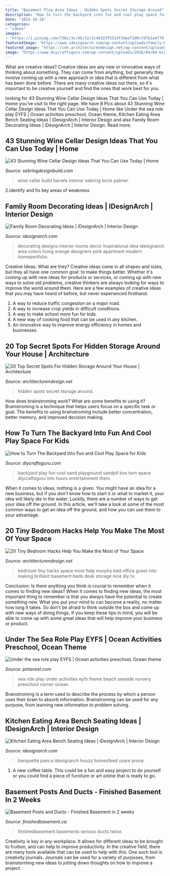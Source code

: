 ```yaml
---
title: "Basement Play Area Ideas : Hidden Spots Secret Storage Around"
description: "How to turn the backyard into fun and cool play space for kids"
date: "2022-10-28"
categories:
- "ideas"
images:
- "https://i.pinimg.com/736x/3c/46/32/3c46323f5514f3deef2d0c7d7b1a4f70--role-play-under-the-sea.jpg"
featuredImage: "https://www.idesignarch.com/wp-content/uploads/Family-Room-Decorating-Ideas_6.jpg"
featured_image: "https://cdn.architecturendesign.net/wp-content/uploads/2014/09/Top-Secret-Spots-For-Hidden-Storage-15.jpg"
image: "https://www.diycraftsguru.com/wp-content/uploads/2016/04/04-kids-backyard-playground.jpg"
---
```



What are creative ideas?
Creative ideas are any new or innovative ways of thinking about something. They can come from anything, but generally they involve coming up with a new approach or idea that is different from what has been done before. There are many creative ideas out there, so it's important to be creative yourself and find the ones that work best for you.

	

		
looking for 43 Stunning Wine Cellar Design Ideas That You Can Use Today | Home you've visit to the right page. We have 8 Pics about 43 Stunning Wine Cellar Design Ideas That You Can Use Today | Home like Under the sea role play EYFS | Ocean activities preschool, Ocean theme, Kitchen Eating Area Bench Seating Ideas | iDesignArch | Interior Design and also Family Room Decorating Ideas | iDesignArch | Interior Design. Read more:
		
    
## 43 Stunning Wine Cellar Design Ideas That You Can Use Today | Home

<img loading=lazy src="http://sebringdesignbuild.com/wp-content/uploads/2017/04/Wine-Cellar-Ideas-22_Sebring-Services.jpg" onerror="this.onerror=null;this.src='https://tse4.mm.bing.net/th?id=OIP.m782-3G88tzbZkl6S7tjBQHaLE&amp;pid=15.1';" alt="43 Stunning Wine Cellar Design Ideas That You Can Use Today | Home">

_Source: sebringdesignbuild.com_

>wine cellar build barrels interior sebring brick palmer. 

	

2.identify and fix key areas of weakness 

    
## Family Room Decorating Ideas | IDesignArch | Interior Design

<img loading=lazy src="https://www.idesignarch.com/wp-content/uploads/Family-Room-Decorating-Ideas_6.jpg" onerror="this.onerror=null;this.src='https://tse2.mm.bing.net/th?id=OIP.7ewD0jlZfjR7h9KBbulUTgHaF6&amp;pid=15.1';" alt="Family Room Decorating Ideas | iDesignArch | Interior Design">

_Source: idesignarch.com_

>decorating designs interior rooms decor inspirational idea idesignarch area colors living orange designers york apartment modern homeportfolio. 

	

Creative Ideas: What are they?
Creative ideas come in all shapes and sizes, but they all have one common goal: to make things better. Whether it's coming up with new ideas for products or services, or coming up with new ways to solve old problems, creative thinkers are always looking for ways to improve the world around them. Here are a few examples of creative ideas that you may have heard of before, but never experienced firsthand: 
1. A way to reduce traffic congestion on a major road.
2. A way to increase crop yields in difficult conditions.
3. A way to make school more fun for kids.
4. A new way of cooking food that can be used in any kitchen.
5. An innovative way to improve energy efficiency in homes and businesses.

    
## 20 Top Secret Spots For Hidden Storage Around Your House | Architecture

<img loading=lazy src="https://cdn.architecturendesign.net/wp-content/uploads/2014/09/Top-Secret-Spots-For-Hidden-Storage-15.jpg" onerror="this.onerror=null;this.src='https://tse1.mm.bing.net/th?id=OIP.15rdU2cs239y8BYAFVpGVgHaKZ&amp;pid=15.1';" alt="20 Top Secret Spots For Hidden Storage Around Your House | Architecture">

_Source: architecturendesign.net_

>hidden spots secret storage around. 

	

How does brainstroming work? What are some benefits to using it?
Brainstroming is a technique that helps users focus on a specific task or goal. The benefits to using brainstroming include better concentration, better memory, and improved decision making.

    
## How To Turn The Backyard Into Fun And Cool Play Space For Kids

<img loading=lazy src="https://www.diycraftsguru.com/wp-content/uploads/2016/04/04-kids-backyard-playground.jpg" onerror="this.onerror=null;this.src='https://tse2.mm.bing.net/th?id=OIP.7OwUYE4sBV6lZtcy5vCrqwHaJ4&amp;pid=15.1';" alt="How to Turn The Backyard Into Fun and Cool Play Space for Kids">

_Source: diycraftsguru.com_

>backyard play fun cool sand playground sandpit box turn space diycraftsguru into hours entertainment them. 

	

When it comes to ideas, nothing is a given. You might have an idea for a new business, but if you don't know how to start it or what to market it, your idea will likely die in the water. Luckily, there are a number of ways to get your idea off the ground. In this article, we'll take a look at some of the most common ways to get an idea off the ground, and how you can use them to your advantage.

    
## 20 Tiny Bedroom Hacks Help You Make The Most Of Your Space

<img loading=lazy src="http://cdn.architecturendesign.net/wp-content/uploads/2014/09/brilliant-ideas-for-tiny-bedroom-7.jpg" onerror="this.onerror=null;this.src='https://tse3.mm.bing.net/th?id=OIP.AIzMKQJ2pqMDsWZgmhpaZgHaN0&amp;pid=15.1';" alt="20 Tiny Bedroom Hacks Help You Make the Most of Your Space">

_Source: architecturendesign.net_

>bedroom tiny hacks space most help murphy bed office guest into making brilliant basement beds desk storage nice diy tv. 

	

Conclusion: Is there anything you think is crucial to remember when it comes to finding new ideas?
When it comes to finding new ideas, the most important thing to remember is that you always have the potential to create something new. What you put your mind to can become a reality, no matter how long it takes. So don't be afraid to think outside the box and come up with new ways of doing things. If you keep these tips in mind, you will be able to come up with some great ideas that will help improve your business or product.

    
## Under The Sea Role Play EYFS | Ocean Activities Preschool, Ocean Theme

<img loading=lazy src="https://i.pinimg.com/736x/3c/46/32/3c46323f5514f3deef2d0c7d7b1a4f70--role-play-under-the-sea.jpg" onerror="this.onerror=null;this.src='https://tse3.mm.bing.net/th?id=OIP.cbW4GhBWt4PgI6sayRpKwQHaJ3&amp;pid=15.1';" alt="Under the sea role play EYFS | Ocean activities preschool, Ocean theme">

_Source: pinterest.com_

>sea role play under activities eyfs theme beach seaside nursery preschool corner ocean. 

	

Brainstroming is a term used to describe the process by which a person uses their brain to absorb information. Brainstroming can be used for any purpose, from learning new information to problem solving.

    
## Kitchen Eating Area Bench Seating Ideas | IDesignArch | Interior Design

<img loading=lazy src="https://www.idesignarch.com/wp-content/uploads/Kitchen-Bench-Seating-Ideas_8.jpg" onerror="this.onerror=null;this.src='https://tse4.mm.bing.net/th?id=OIP.Ti7eAF9qtKxf-H3s9y6HzAHaJ4&amp;pid=15.1';" alt="Kitchen Eating Area Bench Seating Ideas | iDesignArch | Interior Design">

_Source: idesignarch.com_

>banquette panca idesignarch houzz homesfeed usare prova. 

	

1. A new coffee table. This could be a fun and easy project to do yourself or you could find a piece of furniture or art online that is ready to go.

    
## Basement Posts And Ducts - Finished Basement In 2 Weeks

<img loading=lazy src="https://www.finishedbasement.ca/wp-content/uploads/2019/12/post_pemoval_2.jpg" onerror="this.onerror=null;this.src='https://tse4.mm.bing.net/th?id=OIP.ap29IJyGjz95K-LhNmYPtQHaE2&amp;pid=15.1';" alt="Basement Posts and Ducts - Finished Basement in 2 weeks">

_Source: finishedbasement.ca_

>finishedbasement basements serious ducts twice. 

	

Creativity is key in any workplace. It allows for different ideas to be brought to fruition, and can help to improve productivity. In the creative field, there are many tools available that can be used to help with this. One such tool is creativity journals. Journals can be used for a variety of purposes, from brainstorming new ideas to jotting down thoughts on how to improve a project.

